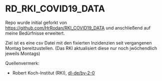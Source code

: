 # RD_RKI_COVID19_DATA

Repo wurde initial geforkt von https://github.com/HrRodan/RKI_COVID19_DATA und anschließend auf meine Bedürfnisse erweitert.

Ziel ist es eine csv Datei mit den fixierten Inzidenzien seit vergangenen Montag bereitzustellen. (Das RKI aktualisiert diese nur noch jwöchendlich jeweils Montags)

Quellenvermerk: 
- Robert Koch-Institut (RKI), [dl-de/by-2-0](https://www.govdata.de/dl-de/by-2-0)
